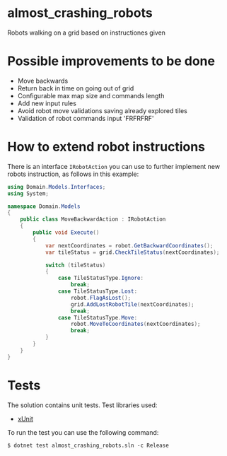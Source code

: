 # almost_crashing_robots
Robots walking on a grid based on instructiones given

# Possible improvements to be done
- Move backwards
- Return back in time on going out of grid
- Configurable max map size and commands length
- Add new input rules
- Avoid robot move validations saving already explored tiles
- Validation of robot commands input 'FRFRFRF'

# How to extend robot instructions

There is an interface `IRobotAction` you can use to further implement new robots instruction, as follows in this example:

```csharp
using Domain.Models.Interfaces;
using System;

namespace Domain.Models
{
    public class MoveBackwardAction : IRobotAction
    {
        public void Execute()
        {
            var nextCoordinates = robot.GetBackwardCoordinates();
            var tileStatus = grid.CheckTileStatus(nextCoordinates);

            switch (tileStatus)
            {
                case TileStatusType.Ignore:
                    break;
                case TileStatusType.Lost:
                    robot.FlagAsLost();
                    grid.AddLostRobotTile(nextCoordinates);
                    break;
                case TileStatusType.Move:
                    robot.MoveToCoordinates(nextCoordinates);
                    break;
            }
        }
    }
}
```

# Tests

The solution contains unit tests.
Test libraries used:
- [xUnit](https://xunit.net/)

To run the test you can use the following command:

```
$ dotnet test almost_crashing_robots.sln -c Release
```